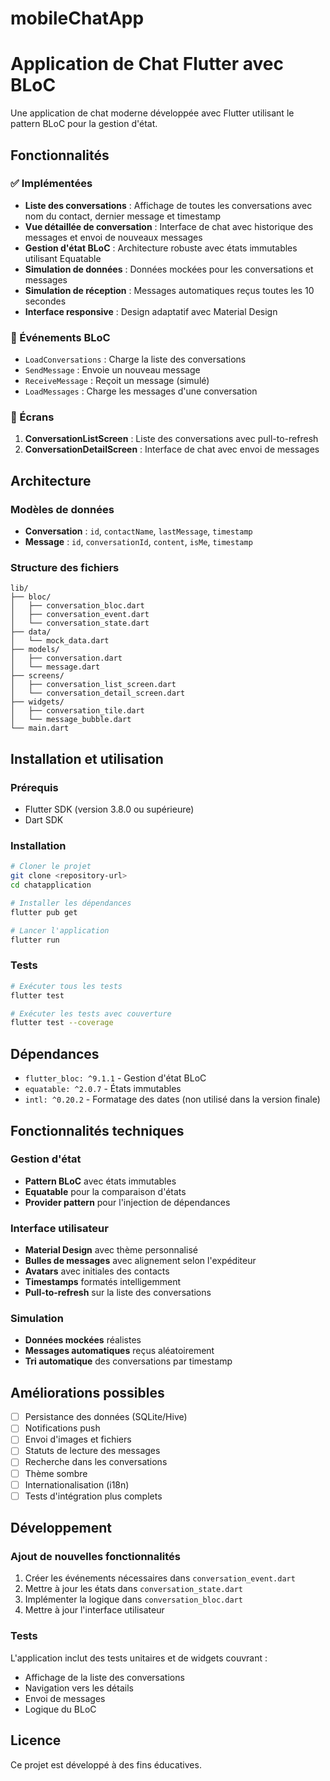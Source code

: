 # mobileChatApp

# Application de Chat Flutter avec BLoC

Une application de chat moderne développée avec Flutter utilisant le pattern BLoC pour la gestion d'état.

## Fonctionnalités

### ✅ Implémentées
- **Liste des conversations** : Affichage de toutes les conversations avec nom du contact, dernier message et timestamp
- **Vue détaillée de conversation** : Interface de chat avec historique des messages et envoi de nouveaux messages
- **Gestion d'état BLoC** : Architecture robuste avec états immutables utilisant Equatable
- **Simulation de données** : Données mockées pour les conversations et messages
- **Simulation de réception** : Messages automatiques reçus toutes les 10 secondes
- **Interface responsive** : Design adaptatif avec Material Design

### 🎯 Événements BLoC
- `LoadConversations` : Charge la liste des conversations
- `SendMessage` : Envoie un nouveau message
- `ReceiveMessage` : Reçoit un message (simulé)
- `LoadMessages` : Charge les messages d'une conversation

### 📱 Écrans
1. **ConversationListScreen** : Liste des conversations avec pull-to-refresh
2. **ConversationDetailScreen** : Interface de chat avec envoi de messages

## Architecture

### Modèles de données
- **Conversation** : `id`, `contactName`, `lastMessage`, `timestamp`
- **Message** : `id`, `conversationId`, `content`, `isMe`, `timestamp`

### Structure des fichiers
```
lib/
├── bloc/
│   ├── conversation_bloc.dart
│   ├── conversation_event.dart
│   └── conversation_state.dart
├── data/
│   └── mock_data.dart
├── models/
│   ├── conversation.dart
│   └── message.dart
├── screens/
│   ├── conversation_list_screen.dart
│   └── conversation_detail_screen.dart
├── widgets/
│   ├── conversation_tile.dart
│   └── message_bubble.dart
└── main.dart
```

## Installation et utilisation

### Prérequis
- Flutter SDK (version 3.8.0 ou supérieure)
- Dart SDK

### Installation
```bash
# Cloner le projet
git clone <repository-url>
cd chatapplication

# Installer les dépendances
flutter pub get

# Lancer l'application
flutter run
```

### Tests
```bash
# Exécuter tous les tests
flutter test

# Exécuter les tests avec couverture
flutter test --coverage
```

## Dépendances

- `flutter_bloc: ^9.1.1` - Gestion d'état BLoC
- `equatable: ^2.0.7` - États immutables
- `intl: ^0.20.2` - Formatage des dates (non utilisé dans la version finale)

## Fonctionnalités techniques

### Gestion d'état
- **Pattern BLoC** avec états immutables
- **Equatable** pour la comparaison d'états
- **Provider pattern** pour l'injection de dépendances

### Interface utilisateur
- **Material Design** avec thème personnalisé
- **Bulles de messages** avec alignement selon l'expéditeur
- **Avatars** avec initiales des contacts
- **Timestamps** formatés intelligemment
- **Pull-to-refresh** sur la liste des conversations

### Simulation
- **Données mockées** réalistes
- **Messages automatiques** reçus aléatoirement
- **Tri automatique** des conversations par timestamp

## Améliorations possibles

- [ ] Persistance des données (SQLite/Hive)
- [ ] Notifications push
- [ ] Envoi d'images et fichiers
- [ ] Statuts de lecture des messages
- [ ] Recherche dans les conversations
- [ ] Thème sombre
- [ ] Internationalisation (i18n)
- [ ] Tests d'intégration plus complets

## Développement

### Ajout de nouvelles fonctionnalités
1. Créer les événements nécessaires dans `conversation_event.dart`
2. Mettre à jour les états dans `conversation_state.dart`
3. Implémenter la logique dans `conversation_bloc.dart`
4. Mettre à jour l'interface utilisateur

### Tests
L'application inclut des tests unitaires et de widgets couvrant :
- Affichage de la liste des conversations
- Navigation vers les détails
- Envoi de messages
- Logique du BLoC

## Licence

Ce projet est développé à des fins éducatives.
